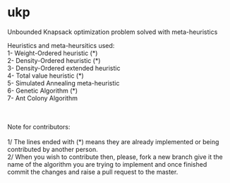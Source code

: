 # ukp
Unbounded Knapsack optimization problem solved with meta-heuristics

Heuristics and meta-heursitics used: <br>
1- Weight-Ordered heuristic (\*)\
2- Density-Ordered heuristic (\*)\
3- Density-Ordered extended heuristic \
4- Total value heuristic (\*)\
5- Simulated Annealing meta-heuristic  \
6- Genetic Algorithm (\*) \
7- Ant Colony Algorithm

<br><br>
Note for contributors:<br> <br>
1/ The lines ended with (\*) means they are already implemented or being contributed by another person. <br>
2/ When you wish to contribute then, please, fork a new branch give it the name of the algorithm you are trying to implement and once finished commit the changes and raise a pull request to the master.
